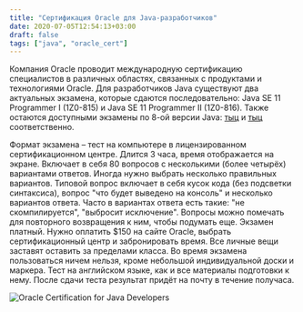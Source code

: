 ```yaml
---
title: "​​Сертификация Oracle для Java-разработчиков"
date: 2020-07-05T12:54:13+03:00
draft: false
tags: ["java", "oracle_cert"]
---
```


Компания Oracle проводит международную сертификацию специалистов в различных областях, связанных с продуктами и технологиями Oracle. Для разработчиков Java существуют два актуальных экзамена, которые сдаются последовательно: Java SE 11 Programmer I (1Z0-815) и Java SE 11 Programmer II (1Z0-816). Также остаются доступными экзамены по 8-ой версии Java: [тыц](https://education.oracle.com/java-se-8-programmer-i/pexam_1Z0-808) и [тыц](https://education.oracle.com/java-se-8-programmer-ii/pexam_1Z0-809) соответственно.

Формат экзамена – тест на компьютере в лицензированном сертификационном центре. Длится 3 часа, время отображается на экране. Включает в себя 80 вопросов с несколькими (более четырёх) вариантами ответов. Иногда нужно выбрать несколько правильных вариантов. Типовой вопрос включает в себя кусок кода (без подсветки синтаксиса), вопрос "что будет выведено на консоль" и несколько вариантов ответа. Часто в вариантах ответа есть такие: "не скомпилируется", "выбросит исключение". Вопросы можно помечать для повторного возвращения к ним, чтобы подумать еще. Экзамен платный. Нужно оплатить $150 на сайте Oracle, выбрать сертификационный центр и забронировать время. Все личные вещи заставят оставить за пределами класса. Во время экзамена пользоваться ничем нельзя, кроме небольшой индивидуальной доски и маркера. Тест на английском языке, как и все материалы подготовки к нему. После сдачи теста результат придёт на почту в течение получаса.

![Oracle Certification for Java Developers](/posts/images/oracle-certification.jpg)
